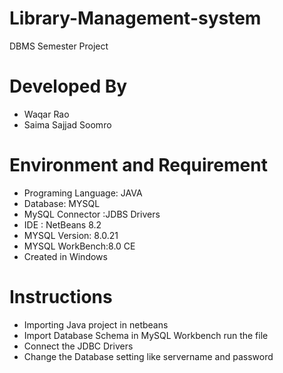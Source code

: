# Library-Management-system
DBMS Semester Project

# Developed By 
* Waqar Rao
* Saima Sajjad Soomro

# Environment and Requirement

* Programing Language: JAVA
* Database: MYSQL 
* MySQL Connector :JDBS Drivers
* IDE : NetBeans 8.2
* MYSQL Version: 8.0.21
* MYSQL WorkBench:8.0 CE
* Created in Windows

# Instructions

* Importing Java project in netbeans
* Import Database Schema in MySQL Workbench run the file
* Connect the JDBC  Drivers
* Change the Database setting like servername and password
 
  

